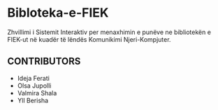 # Bibloteka-e-FIEK
Zhvillimi i Sistemit Interaktiv per menaxhimin e punëve ne bibliotekën e FIEK-ut në kuadër të lëndës Komunikimi Njeri-Kompjuter.

 ## CONTRIBUTORS
- Ideja Ferati
- Olsa Jupolli
- Valmira Shala
- Yll Berisha
